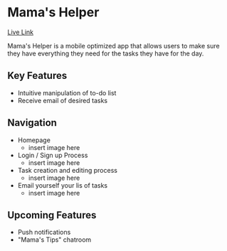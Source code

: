 # Mama's Helper

[Live Link](http://mamashelper.herokuapp.com/)

Mama's Helper is a mobile optimized app that allows users to make sure they have everything they need for the tasks they have for the day.

## Key Features
- Intuitive manipulation of to-do list
- Receive email of desired tasks

## Navigation
- Homepage
   - insert image here
- Login / Sign up Process
   - insert image here
- Task creation and editing process
   - insert image here
- Email yourself your lis of tasks
   - insert image here

## Upcoming Features
- Push notifications
- "Mama's Tips" chatroom
